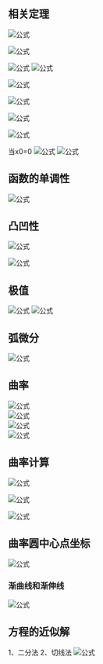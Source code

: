 ## 相关定理

![公式](./static/QQ图片20190828140850.png)

![公式](./static/QQ图片20190828141029.png)

![公式](./static/QQ图片20190828141145.png)
![公式](./static/QQ图片20190828141204.png)

![公式](./static/QQ图片20190828141708.png)

![公式](./static/QQ图片20190828153745.png)

![公式](./static/QQ图片20190828154038.png)


![公式](./static/QQ图片20190828154658.png)

当x0=0
![公式](./static/QQ图片20190828161407.png)
![公式](./static/QQ图片20190828170424.png)


## 函数的单调性
![公式](./static/QQ图片20190828171030.png) 

## 凸凹性
![公式](./static/QQ图片20190828171139.png)

![公式](./static/QQ图片20190828171231.png)
 
 ## 极值
 ![公式](./static/QQ图片20190828173325.png) 
 ![公式](./static/QQ图片20190828173437.png)  

 ## 弧微分
 ![公式](./static/QQ图片20190828182320.png)   

## 曲率
 ![公式](./static/QQ图片20190829113743.png)    
 ![公式](./static/QQ图片20190829113842.png)    
 ![公式](./static/QQ图片20190829113857.png)    
 ![公式](./static/QQ图片20190829114121.png)  

## 曲率计算
 ![公式](./static/QQ图片20190829114700.png)   

 ![公式](./static/QQ图片20190829115229.png)   

 ![公式](./static/QQ图片20190829115244.png)   

## 曲率圆中心点坐标

 ![公式](./static/QQ图片20190901150049.png)   

### 渐曲线和渐伸线
 ![公式](./static/QQ图片20190901150311.png)   
 

 ## 方程的近似解
 1、二分法
 2、切线法
  ![公式](./static/QQ图片20190901152543.png)    